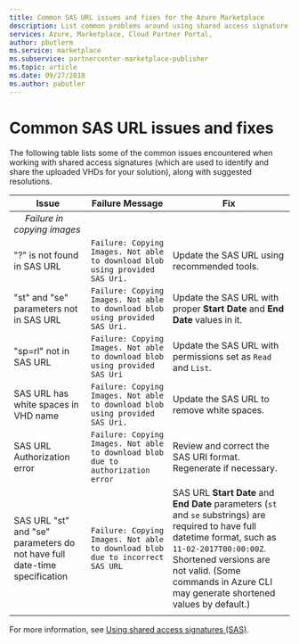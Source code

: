 ```yaml
---
title: Common SAS URL issues and fixes for the Azure Marketplace 
description: List common problems around using shared access signature URIs and possible solutions.
services: Azure, Marketplace, Cloud Partner Portal, 
author: pbutlerm
ms.service: marketplace
ms.subservice: partnercenter-marketplace-publisher
ms.topic: article
ms.date: 09/27/2018
ms.author: pabutler
---
```


# Common SAS URL issues and fixes

The following table lists some of the common issues encountered when working with shared access signatures (which are used to identify and share the uploaded VHDs for your solution), along with suggested resolutions.

| **Issue** | **Failure Message** | **Fix** | 
| --------- | ------------------- | ------- | 
| &emsp;  *Failure in copying images* |  |  |
| "?" is not found in SAS URL | `Failure: Copying Images. Not able to download blob using provided SAS Uri.` | Update the SAS URL using recommended tools. |
| "st" and "se" parameters not in SAS URL | `Failure: Copying Images. Not able to download blob using provided SAS Uri.` | Update the SAS URL with proper **Start Date** and **End Date** values in it. | 
| "sp=rl" not in SAS URL | `Failure: Copying Images. Not able to download blob using provided SAS Uri` | Update the SAS URL with permissions set as `Read` and `List`. | 
| SAS URL has white spaces in VHD name | `Failure: Copying Images. Not able to download blob using provided SAS Uri.` | Update the SAS URL to remove white spaces. |
| SAS URL Authorization error | `Failure: Copying Images. Not able to download blob due to authorization error` | Review and correct the SAS URI format. Regenerate if necessary. |
| SAS URL "st" and "se" parameters do not have full date-time specification | `Failure: Copying Images. Not able to download blob due to incorrect SAS URL` | SAS URL **Start Date** and **End Date** parameters (`st` and `se` substrings) are required to have full datetime format, such as `11-02-2017T00:00:00Z`. Shortened versions are not valid. (Some commands in Azure CLI may generate shortened values by default.) | 
|  |  |  |

For more information, see [Using shared access signatures (SAS)](https://azure.microsoft.com/documentation/articles/storage-dotnet-shared-access-signature-part-1/).
